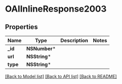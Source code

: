 # OAIInlineResponse2003

## Properties
Name | Type | Description | Notes
------------ | ------------- | ------------- | -------------
**_id** | **NSNumber*** |  | 
**url** | **NSString*** |  | 
**type** | **NSString*** |  | 

[[Back to Model list]](../README.md#documentation-for-models) [[Back to API list]](../README.md#documentation-for-api-endpoints) [[Back to README]](../README.md)


